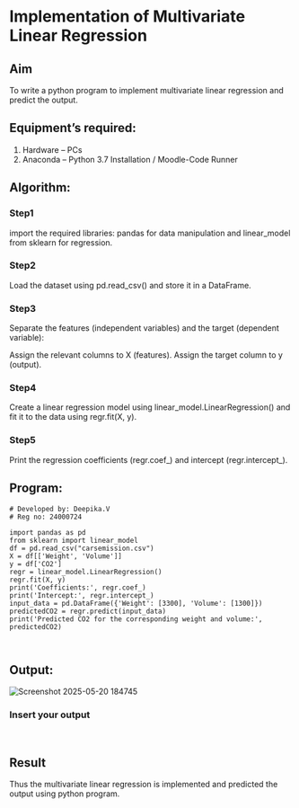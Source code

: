 # Implementation of Multivariate Linear Regression
## Aim
To write a python program to implement multivariate linear regression and predict the output.
## Equipment’s required:
1.	Hardware – PCs
2.	Anaconda – Python 3.7 Installation / Moodle-Code Runner
## Algorithm:
### Step1
import the required libraries: pandas for data manipulation and linear_model from sklearn for regression.

### Step2
Load the dataset using pd.read_csv() and store it in a DataFrame.

### Step3
Separate the features (independent variables) and the target (dependent variable):

Assign the relevant columns to X (features).
Assign the target column to y (output).

### Step4
Create a linear regression model using linear_model.LinearRegression() and fit it to the data using regr.fit(X, y).

### Step5
Print the regression coefficients (regr.coef_) and intercept (regr.intercept_).

## Program:
```
# Developed by: Deepika.V
# Reg no: 24000724

import pandas as pd
from sklearn import linear_model
df = pd.read_csv("carsemission.csv")
X = df[['Weight', 'Volume']]
y = df['CO2']
regr = linear_model.LinearRegression()
regr.fit(X, y)
print('Coefficients:', regr.coef_)
print('Intercept:', regr.intercept_)
input_data = pd.DataFrame({'Weight': [3300], 'Volume': [1300]})
predictedCO2 = regr.predict(input_data)
print('Predicted CO2 for the corresponding weight and volume:', predictedCO2)



```
## Output:
![Screenshot 2025-05-20 184745](https://github.com/user-attachments/assets/3bb14853-ff24-4d63-8fb4-19c027a7decc)


### Insert your output

<br>

## Result
Thus the multivariate linear regression is implemented and predicted the output using python program.

